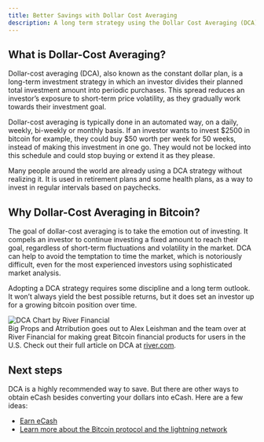```yaml
---
title: Better Savings with Dollar Cost Averaging
description: A long term strategy using the Dollar Cost Averaging (DCA) method to save during Bitcoin's volatile rise in value.
---
```


## What is Dollar-Cost Averaging?

Dollar-cost averaging (DCA), also known as the constant dollar plan, is a long-term investment strategy in which an investor divides their planned total investment amount into periodic purchases. This spread reduces an investor’s exposure to short-term price volatility, as they gradually work towards their investment goal.

Dollar-cost averaging is typically done in an automated way, on a daily, weekly, bi-weekly or monthly basis. If an investor wants to invest $2500 in bitcoin for example, they could buy $50 worth per week for 50 weeks, instead of making this investment in one go. They would not be locked into this schedule and could stop buying or extend it as they please.

Many people around the world are already using a DCA strategy without realizing it. It is used in retirement plans and some health plans, as a way to invest in regular intervals based on paychecks.

## Why Dollar-Cost Averaging in Bitcoin?

The goal of dollar-cost averaging is to take the emotion out of investing. It compels an investor to continue investing a fixed amount to reach their goal, regardless of short-term fluctuations and volatility in the market. DCA can help to avoid the temptation to time the market, which is notoriously difficult, even for the most experienced investors using sophisticated market analysis.

Adopting a DCA strategy requires some discipline and a long term outlook. It won’t always yield the best possible returns, but it does set an investor up for a growing bitcoin position over time.

![DCA Chart by River Financial](https://river.com/learn/images/articles/dollar-cost-averaging-bitcoin.png) <br /> Big Props and Atrribution goes out to Alex Leishman and the team over at River Financial for making great Bitcoin financial products for users in the U.S. Check out their full article on DCA at [river.com](https://river.com/learn/what-is-bitcoin/dollar-cost-averaging-bitcoin).


## Next steps

DCA is a highly recommended way to save. But there are other ways to obtain eCash besides converting your dollars into eCash. Here are a few ideas:

-   [Earn eCash](/en/guides/earn)
-   [Learn more about the Bitcoin protocol and the lightning network](/en/the-protocol)